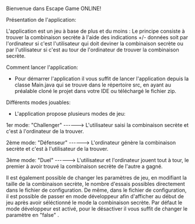 Bienvenue dans Escape Game ONLINE!

Présentation de l'application:

L'application est un jeu à base de plus et du moins : Le principe consiste à trouver la combinaison secrète à l'aide des indications +/- données soit par l'ordinateur si c'est l'utilisateur qui doit deviner la combinaison secrète ou par l'utilisateur si c'est au tour de l'ordinateur de trouver la combinaison secrète.

Comment lancer l'application:

- Pour démarrer l'application il vous suffit de lancer l'application depuis la classe Main.java qui se trouve dans le répertoire src, en ayant au préalable cloné le projet dans votre IDE ou téléchargé le fichier zip.

Différents modes jouables:

- L'application propose plusieurs modes de jeu:

1er mode: "Challenger" ------> L'utilisateur saisi la combinaison secrète et c'est à l'ordinateur de la trouver.

2ème mode: "Défenseur" ------> L'ordinateur génère la combinaison secrète et c'est à l'utilisateur de la trouver.

3ème mode: "Duel"      ------> L'utilisateur et l'ordinateur jouent tout à tour, le premier à avoir trouvé la combinaison secrète de l'autre a gagné.


Il est également possible de changer les paramètres de jeu, en modifiant la taille de la combinaison secrète, le nombre d'essais possibles directement dans le fichier de configuration. De même, dans le fichier de configuration, il est possible de passer en mode développeur afin d'afficher au début de jeu après avoir séléctionné le mode la combinaison secrète. Par défaut le mode développeur est activé, pour le désactiver il vous suffit de changer le paramètre en "false" .
